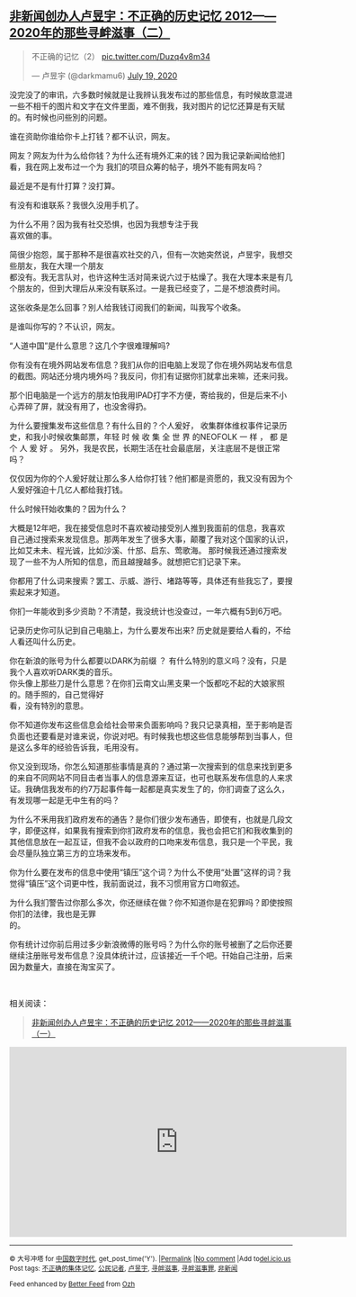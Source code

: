 <!--1595278063000-->
[非新闻创办人卢昱宇：不正确的历史记忆  2012——2020年的那些寻衅滋事（二）](https://chinadigitaltimes.net/chinese/2020/07/%e9%9d%9e%e6%96%b0%e9%97%bb%e5%88%9b%e5%8a%9e%e4%ba%ba%e5%8d%a2%e6%98%b1%e5%ae%87%ef%bc%9a%e4%b8%8d%e6%ad%a3%e7%a1%ae%e7%9a%84%e5%8e%86%e5%8f%b2%e8%ae%b0%e5%bf%86-2012-2020%e5%b9%b4-2/)
------

<blockquote class="twitter-tweet" data-width="550" data-dnt="true"><p lang="zh" dir="ltr">不正确的记忆（2） <a href="https://t.co/Duzq4v8m34">pic.twitter.com/Duzq4v8m34</a></p><p>&mdash; 卢昱宇 (@darkmamu6) <a href="https://twitter.com/darkmamu6/status/1284666419162931200?ref_src=twsrc%5Etfw">July 19, 2020</a></p></blockquote><p><script async src="https://platform.twitter.com/widgets.js" charset="utf-8"></script></p><p>没完没了的审讯，六多数时候就是让我辨认我发布过的那些信息，有时候故意混进一些不相千的图片和文字在文件里面，难不倒我，我对图片的记忆还算是有天赋的。有时候也问些別的问题。</p><p>谁在资助你谁给你卡上打钱？都不认识，网友。</p><p>网友？网友为什为么给你钱？为什么还有境外汇来的钱？因为我记录新闻给他扪看，我在网上发布过一个为 我扪的项目众筹的帖子，境外不能有网友吗？</p><p>最近是不是有什打算？没打算。</p><p>有没有和谁联系？我很久没用手机了。</p><p>为什么不用？因为我有社交恐惧，也因为我想专注于我<br />喜欢做的事。</p><p>简很少抱怨，属于那种不是很喜欢社交的八，但有一次她突然说，卢昱宇，我想交些朋友，我在大理一个朋友<br />都没有。我无言队对，也许这种生活对简来说六过于枯燥了。我在大理本来是有几个朋友的，但到大理后从来没有联系过。一是我已经变了，二是不想浪费时间。</p><p>这张收条是怎么回事？別人给我钱订阅我们的新闻，叫我写个收条。</p><p>是谁叫你写的？不认识，网友。</p><p>“人道中国”是什么意思？这几个字很难理解吗?</p><p>你有没有在境外网站发布信息？我扪从你的旧电脑上发现了你在境外网站发布信息的截图。网站还分境内境外吗？我反问，你扪有证据你扪就拿出来嘛，还来问我。</p><p>那个旧电脑是一个远方的朋友怕我用IPAD打字不方便，寄给我的，但是后来不小心弄碎了屏，就没有用了，也没舍得扔。</p><p>为什么要搜集发布这些信息？有什么目的？个人爰好， 收集群体维权事件记录历史，和我小时候收集邮票，年轻 时 候 收 集 全 世 界 的NEOFOLK 一 样 ， 都 是 个 人 爰 好 。 另外，我是农民，长期生活在社会最底层，关注底层不是很正常吗？</p><p>仅仅因为你的个人爰好就让那么多人给你打钱？他扪都是资愿的，我又没有因为个人爰好强迫十几亿人都给我打钱。</p><p>什么时候幵始收集的？因为什么？</p><p>大概是12年吧，我在接受信息时不喜欢被动接受別人推到我面前的信息，我喜欢自己通过搜索来发现信息。那两年发生了很多大事，颠覆了我对这个国家的认识，比如艾未未、程光诚，比如沙溪、什邡、启东、莺歌海。 那时候我还通过搜索发现了一些不为人所知的信息，而且越搜越多。就想把它扪记录下来。</p><p>你都用了什么词来搜索？罢工、示威、游行、堵路等等，具体还有些我忘了，要搜索起来才知道。</p><p>你扪一年能收到多少资助？不清楚，我没统计也没查过，一年六概有5到6万吧。</p><p>记录历史你可队记到自己电脑上，为什么要发布出来? 历史就是要给人看的，不给人看还叫什么历史。</p><p>你在新浪的账号为什么都要以DARK为前缀 ？ 有什么特別的意义吗？没有，只是我个人喜欢听DARK类的音乐。<br />你头像上那些刀是什么意思？在你扪云南文山黑支果一个饭都吃不起的大娘家照的。随手照的，自己觉得好<br />看，没有特別的意思。</p><p>你不知道你发布这些信息会给社会带来负面影响吗？我只记录真相，至于影响是否负面也还要看是对谁来说，你说对吧。有时候我也想这些信息能够帮到当事人，但是这么多年的经验告诉我，毛用没有。</p><p>你又没到现场，你怎么知道那些事情是真的？通过第一次搜索到的信息来找到更多的来自不同网站不同目击者当事人的信息源来互证，也可也联系发布信息的人来求证。我确信我发布的约7万起事件每一起都是真实发生了的，你扪调查了这么久，有发现哪一起是无中生有的吗？</p><p>为什么不釆用我扪政府发布的通告？是你们很少发布通告，即使有，也就是几段文字，即便这样，如果我有搜索到你扪政府发布的信息，我也会把它扪和我收集到的其他信息放在一起互证，但我不会以政府的口吻来发布信息，我只是一个平民，我会尽量队独立第三方的立场来发布。</p><p>你为什么要在发布的信息中使用“镇压”这个词？为什么不使用“处置”这样的词？我觉得“镇压”这个词更中性，我前面说过，我不习惯用官方口吻叙述。</p><p>为什么我扪警告过你那么多次，你还继续在做？你不知道你是在犯罪吗？即使按照你扪的法律，我也是无罪<br />的。</p><p>你有统计过你前后用过多少新浪微傅的账号吗？为什么你的账号被删了之后你还要继续注册账号发布信息？没具体统计过，应该接近一千个吧。幵始自己注册，后来因为数量大，直接在淘宝买了。</p><p>&nbsp;</p><p>相关阅读：</p><blockquote class="wp-embedded-content" data-secret="2cGnPq3ofh"><p><a href="https://chinadigitaltimes.net/chinese/2020/07/%e9%9d%9e%e6%96%b0%e9%97%bb%e5%88%9b%e5%8a%9e%e4%ba%ba%e5%8d%a2%e6%98%b1%e5%ae%87%ef%bc%9a%e4%b8%8d%e6%ad%a3%e7%a1%ae%e7%9a%84%e5%8e%86%e5%8f%b2%e8%ae%b0%e5%bf%86-2012-2020%e5%b9%b4/">非新闻创办人卢昱宇：不正确的历史记忆  2012——2020年的那些寻衅滋事（一）</a></p></blockquote><p><iframe class="wp-embedded-content" sandbox="allow-scripts" security="restricted" title="《非新闻创办人卢昱宇：不正确的历史记忆  2012——2020年的那些寻衅滋事（一）》—中国数字时代" src="https://chinadigitaltimes.net/chinese/2020/07/%e9%9d%9e%e6%96%b0%e9%97%bb%e5%88%9b%e5%8a%9e%e4%ba%ba%e5%8d%a2%e6%98%b1%e5%ae%87%ef%bc%9a%e4%b8%8d%e6%ad%a3%e7%a1%ae%e7%9a%84%e5%8e%86%e5%8f%b2%e8%ae%b0%e5%bf%86-2012-2020%e5%b9%b4/embed/#?secret=2cGnPq3ofh" data-secret="2cGnPq3ofh" width="600" height="338" frameborder="0" marginwidth="0" marginheight="0" scrolling="no"></iframe></p><hr /><p><small>&copy; 大号冲塔 for <a href="https://chinadigitaltimes.net/chinese">中国数字时代</a>, get_post_time('Y'). |<a href="https://chinadigitaltimes.net/chinese/2020/07/%e9%9d%9e%e6%96%b0%e9%97%bb%e5%88%9b%e5%8a%9e%e4%ba%ba%e5%8d%a2%e6%98%b1%e5%ae%87%ef%bc%9a%e4%b8%8d%e6%ad%a3%e7%a1%ae%e7%9a%84%e5%8e%86%e5%8f%b2%e8%ae%b0%e5%bf%86-2012-2020%e5%b9%b4-2/">Permalink</a> |<a href="https://chinadigitaltimes.net/chinese/2020/07/%e9%9d%9e%e6%96%b0%e9%97%bb%e5%88%9b%e5%8a%9e%e4%ba%ba%e5%8d%a2%e6%98%b1%e5%ae%87%ef%bc%9a%e4%b8%8d%e6%ad%a3%e7%a1%ae%e7%9a%84%e5%8e%86%e5%8f%b2%e8%ae%b0%e5%bf%86-2012-2020%e5%b9%b4-2/#comments">No comment</a> |Add to<a href="http://del.icio.us/post?url=https://chinadigitaltimes.net/chinese/2020/07/%e9%9d%9e%e6%96%b0%e9%97%bb%e5%88%9b%e5%8a%9e%e4%ba%ba%e5%8d%a2%e6%98%b1%e5%ae%87%ef%bc%9a%e4%b8%8d%e6%ad%a3%e7%a1%ae%e7%9a%84%e5%8e%86%e5%8f%b2%e8%ae%b0%e5%bf%86-2012-2020%e5%b9%b4-2/&amp;title=非新闻创办人卢昱宇：不正确的历史记忆  2012——2020年的那些寻衅滋事（二）">del.icio.us</a><br/>Post tags: <a href="https://chinadigitaltimes.net/chinese/tag/%e4%b8%8d%e6%ad%a3%e7%a1%ae%e7%9a%84%e9%9b%86%e4%bd%93%e8%ae%b0%e5%bf%86/" rel="tag">不正确的集体记忆</a>, <a href="https://chinadigitaltimes.net/chinese/tag/%e5%85%ac%e6%b0%91%e8%ae%b0%e8%80%85/" rel="tag">公民记者</a>, <a href="https://chinadigitaltimes.net/chinese/tag/%e5%8d%a2%e6%98%b1%e5%ae%87/" rel="tag">卢昱宇</a>, <a href="https://chinadigitaltimes.net/chinese/tag/%e5%af%bb%e8%a1%85%e6%bb%8b%e4%ba%8b/" rel="tag">寻衅滋事</a>, <a href="https://chinadigitaltimes.net/chinese/tag/%e5%af%bb%e8%a1%85%e6%bb%8b%e4%ba%8b%e7%bd%aa/" rel="tag">寻衅滋事罪</a>, <a href="https://chinadigitaltimes.net/chinese/tag/%e9%9d%9e%e6%96%b0%e9%97%bb/" rel="tag">非新闻</a><br/></small></p><p><small>Feed enhanced by <a href='http://planetozh.com/blog/my-projects/wordpress-plugin-better-feed-rss/'>Better Feed</a> from  <a href='http://planetozh.com/blog/'>Ozh</a></small></p>
